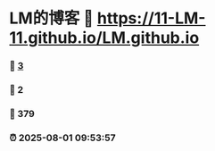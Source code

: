 # LM的博客 :link: https://11-LM-11.github.io/LM.github.io 
### :page_facing_up: [3](https://lm-shenghao.github.io/LM.github.io/) 
### :speech_balloon: 2 
### :hibiscus: 379 
### :alarm_clock: 2025-08-01 09:53:57    


